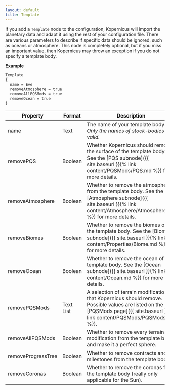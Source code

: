 ```yaml
---
layout: default
title: Template
---
```


If you add a  `Template` node to the configuration, Kopernicus will import the planetary data and adapt it using the rest of your configuration file. There are various parameters to describe if specific data should be ignored, such as oceans or atmosphere. This node is completely optional, but if you miss an important value, then Kopernicus may throw an exception if you do not specify a template body.

**Example**
```md
Template
{
  name = Eve
  removeAtmosphere = true
  removeAllPQSMods = true
  removeOcean = true
}
```

|Property|Format|Description|
|--------|------|-----------|
|name|Text|The name of your template body. *Only the names of stock-bodies are valid.*|
|removePQS|Boolean|Whether Kopernicus should remove the surface of the template body. See the [PQS subnode]({{ site.baseurl }}{% link content/PQSMods/PQS.md %}) for more details.|
|removeAtmosphere|Boolean|Whether to remove the atmosphere from the template body. See the [Atmosphere subnode]({{ site.baseurl }}{% link content/Atmosphere/Atmosphere.md %}) for more details.|
|removeBiomes|Boolean|Whether to remove the biomes of the template body. See the [Biome subnode]({{ site.baseurl }}{% link content/Properties/Biome.md %}) for more details.|
|removeOcean|Boolean|Whether to remove the ocean of the template body. See the [Ocean subnode]({{ site.baseurl }}{% link content/Ocean.md %}) for more details.|
|removePQSMods|Text List|A selection of terrain modifications that Kopernicus should remove. Possible values are listed on the [PQSMods page]({{ site.baseurl }}{% link content/PQSMods/PQSMods.md %}).|
|removeAllPQSMods|Boolean|Whether to remove every terrain modification from the template body and make it a perfect sphere.|
|removeProgressTree|Boolean|Whether to remove contracts and milestones from the template body.|
|removeCoronas|Boolean|Whether to remove the coronas from the template body (really only applicable for the Sun).|
